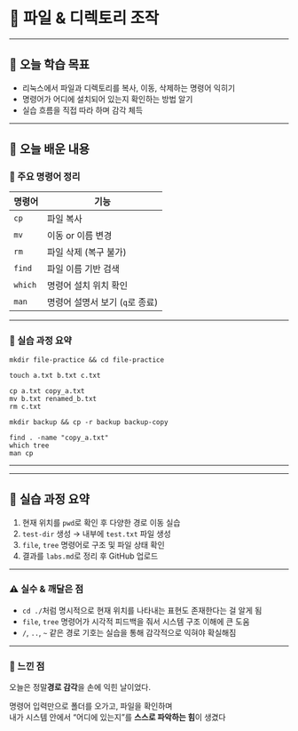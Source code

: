 # 📘 파일 & 디렉토리 조작

---

## 🎯 오늘 학습 목표
- 리눅스에서 파일과 디렉토리를 복사, 이동, 삭제하는 명령어 익히기
- 명령어가 어디에 설치되어 있는지 확인하는 방법 알기
- 실습 흐름을 직접 따라 하며 감각 체득

---

## 🧠 오늘 배운 내용

### 🔹 주요 명령어 정리

| 명령어 | 기능 |
|--------|------|
| `cp` | 파일 복사 |
| `mv` | 이동 or 이름 변경 |
| `rm` | 파일 삭제 (복구 불가) |
| `find` | 파일 이름 기반 검색 |
| `which` | 명령어 설치 위치 확인 |
| `man` | 명령어 설명서 보기 (`q`로 종료) |

---

### 🔹 실습 과정 요약

```
mkdir file-practice && cd file-practice

touch a.txt b.txt c.txt

cp a.txt copy_a.txt
mv b.txt renamed_b.txt
rm c.txt

mkdir backup && cp -r backup backup-copy

find . -name "copy_a.txt"
which tree
man cp
```

---


---

## 🧪 실습 과정 요약

1. 현재 위치를 `pwd`로 확인 후 다양한 경로 이동 실습
2. `test-dir` 생성 → 내부에 `test.txt` 파일 생성
3. `file`, `tree` 명령어로 구조 및 파일 상태 확인
4. 결과를 `labs.md`로 정리 후 GitHub 업로드

---

### ⚠️ 실수 & 깨달은 점
- `cd ./`처럼 명시적으로 현재 위치를 나타내는 표현도 존재한다는 걸 알게 됨
- `file`, `tree` 명령어가 시각적 피드백을 줘서 시스템 구조 이해에 큰 도움
- `/`, `..`, `~` 같은 경로 기호는 실습을 통해 감각적으로 익혀야 확실해짐

---

### 💭 느낀 점
오늘은 정말**경로 감각**을 손에 익힌 날이었다.

명령어 입력만으로 폴더를 오가고, 파일을 확인하며  
내가 시스템 안에서 “어디에 있는지”를 **스스로 파악하는 힘**이 생겼다

